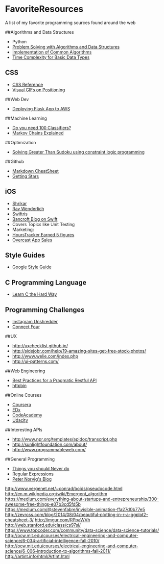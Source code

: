 # FavoriteResources
A list of my favorite programming sources found around the web


##Algorithms and Data Structures
* Python
 * [Problem Solving with Algorithms and Data Structures](http://interactivepython.org/runestone/static/pythonds/index.html)
 * [Implementation of Common Algorithms](http://www.geekviewpoint.com/)
 * [Time Complexity for Basic Data Types](https://wiki.python.org/moin/TimeComplexity)

## CSS
* [CSS Reference](http://tympanus.net/codrops/css_reference/)
* [Visual GIFs on Positioning](http://blog.froont.com/positioning-in-web-design/)

##Web Dev
* [Deploying Flask App to AWS](https://medium.com/@rodkey/deploying-a-flask-application-on-aws-a72daba6bb80)

##Machine Learning
* [Do you need 100 Classifiers?](http://jmlr.org/papers/volume15/delgado14a/delgado14a.pdf)
* [Markov Chains Explained](http://techeffigytutorials.blogspot.com/2015/01/markov-chains-explained.html)

##Optimization
* [Solving Greater Than Sudoku using constraint logic programming](http://sdymchenko.com/blog/2015/01/04/greater-than-sudoku-clp/)

##Github
* [Markdown CheatSheet](https://github.com/tchapi/markdown-cheatsheet/blob/master/README.md)
* [Getting Stars](https://medium.com/@cwRichardKim/how-to-get-hundreds-of-stars-on-your-github-project-345b065e20a2)

## iOS
* [Shrikar](http://shrikar.com/)
* [Ray Wenderlich](http://www.raywenderlich.com/)
* [Swiftris](https://www.bloc.io/tutorials/swiftris-build-your-first-ios-game-with-swift#!/chapters/675)
* [Bancroft Blog on Swift](http://www.andrewcbancroft.com/category/software-development/ios-mac/swift/)
 * Covers Topics like Unit Testing
* Marketing:
 * [HoursTracker Earned 5 figures](https://medium.com/@carlosribas/how-hourstracker-earns-five-figures-a-month-on-the-app-store-85a20bb972eb)
 * [Overcast App Sales](http://www.marco.org/2015/01/15/overcast-sales-numbers)

## Style Guides
* [Google Style Guide](https://code.google.com/p/google-styleguide/)


## C Programming Language
* [Learn C the Hard Way](http://c.learncodethehardway.org/book/)

## Programming Challenges
* [Instagram Unshredder](http://instagram-engineering.tumblr.com/post/12651721845/instagram-engineering-challenge-the-unshredder)
* [Connect Four](http://stackoverflow.com/questions/15327185/connect-four-python-printing-problems)

##UX
* http://uxchecklist.github.io/
* http://sidejobr.com/help/19-amazing-sites-get-free-stock-photos/
* http://www.welie.com/index.php
* http://ui-patterns.com/

##Web Engineering
* [Best Practices for a Pragmatic Restful API](http://www.vinaysahni.com/best-practices-for-a-pragmatic-restful-api)
* [httpbin](http://httpbin.org/)

##Online Courses
* [Coursera](http://coursera.org/)
* [EDx](https://courses.edx.org/dashboard)
* [CodeAcademy](http://www.codecademy.com/)
* [Udacity](https://www.udacity.com/)


##Interesting APIs
* http://www.npr.org/templates/apidoc/transcript.php
* http://sunlightfoundation.com/about/
* http://www.programmableweb.com/

##General Programming
* [Things you should Never do](http://www.joelonsoftware.com/articles/fog0000000069.html)
* [Regular Expressions](https://developers.google.com/edu/python/regular-expressions)
* [Peter Norvig's Blog](http://norvig.com/)


http://www.vergenet.net/~conrad/boids/pseudocode.html
http://en.m.wikipedia.org/wiki/Emergent_algorithm
https://medium.com/everything-about-startups-and-entrepreneurship/300-awesome-free-things-e07b3cd5fd5b
https://medium.com/@stevenfabre/invisible-animation-ffa27d0b77e5
http://zevross.com/blog/2014/08/04/beautiful-plotting-in-r-a-ggplot2-cheatsheet-3/
http://imgur.com/RPpaWVh
http://web.stanford.edu/class/cs97si/
https://www.topcoder.com/community/data-science/data-science-tutorials/
http://ocw.mit.edu/courses/electrical-engineering-and-computer-science/6-034-artificial-intelligence-fall-2010/
http://ocw.mit.edu/courses/electrical-engineering-and-computer-science/6-006-introduction-to-algorithms-fall-2011/
http://artint.info/html/ArtInt.html
